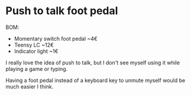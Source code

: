 # Push to talk foot pedal

BOM:
- Momentary switch foot pedal ~4€
- Teensy LC ~12€
- Indicator light ~1€

I really love the idea of push to talk, but I don't see myself using it while
playing a game or typing.

Having a foot pedal instead of a keyboard key to
unmute myself would be much easier I think.
